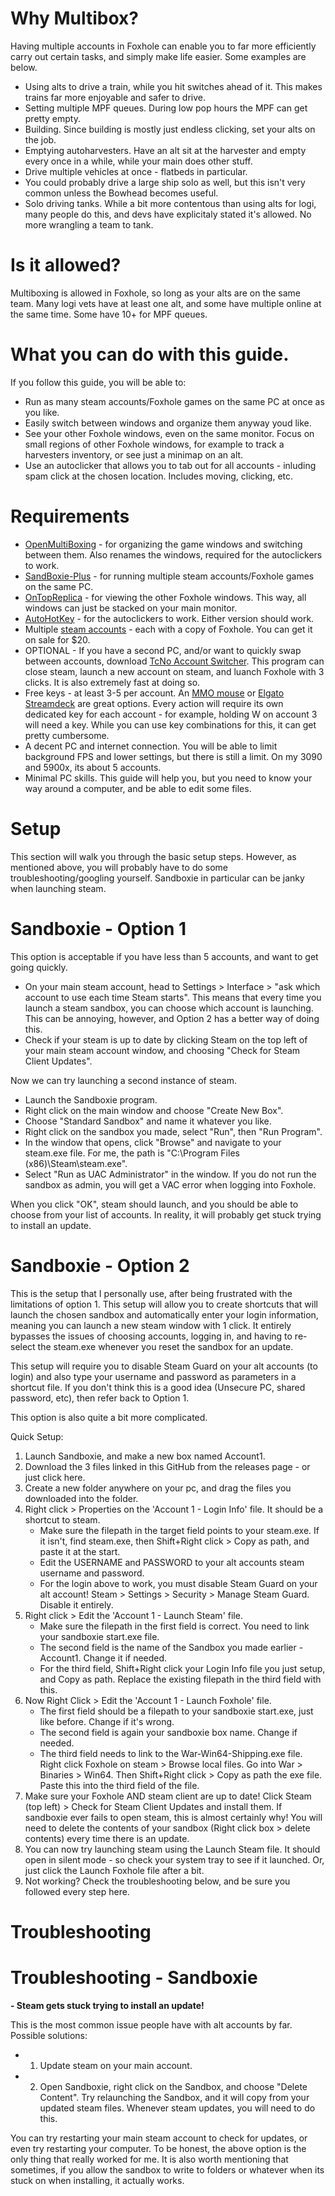 # Why Multibox?
Having multiple accounts in Foxhole can enable you to far more efficiently carry out certain tasks, and simply make life easier. Some examples are below.
* Using alts to drive a train, while you hit switches ahead of it. This makes trains far more enjoyable and safer to drive.
* Setting multiple MPF queues. During low pop hours the MPF can get pretty empty.
* Building. Since building is mostly just endless clicking, set your alts on the job. 
* Emptying autoharvesters. Have an alt sit at the harvester and empty every once in a while, while your main does other stuff.
* Drive multiple vehicles at once - flatbeds in particular.
* You could probably drive a large ship solo as well, but this isn't very common unless the Bowhead becomes useful. 
* Solo driving tanks. While a bit more contentous than using alts for logi, many people do this, and devs have explicitaly stated it's allowed. No more wrangling a team to tank.

# Is it allowed?
Multiboxing is allowed in Foxhole, so long as your alts are on the same team. Many logi vets have at least one alt, and some have multiple online at the same time. Some have 10+ for MPF queues.

# What you can do with this guide.
If you follow this guide, you will be able to:
* Run as many steam accounts/Foxhole games on the same PC at once as you like.
* Easily switch between windows and organize them anyway youd like.
* See your other Foxhole windows, even on the same monitor. Focus on small regions of other Foxhole windows, for example to track a harvesters inventory, or see just a minimap on an alt.
* Use an autoclicker that allows you to tab out for all accounts - inluding spam click at the chosen location. Includes moving, clicking, etc.
  
# Requirements
* [OpenMultiBoxing](https://openmultiboxing.org/) - for organizing the game windows and switching between them. Also renames the windows, required for the autoclickers to work.
* [SandBoxie-Plus](https://sandboxie-plus.com/) - for running multiple steam accounts/Foxhole games on the same PC.
* [OnTopReplica](https://github.com/LorenzCK/OnTopReplica) - for viewing the other Foxhole windows. This way, all windows can just be stacked on your main monitor.
* [AutoHotKey](https://www.autohotkey.com/) - for the autoclickers to work. Either version should work.
* Multiple [steam accounts](https://store.steampowered.com/join) - each with a copy of Foxhole. You can get it on sale for $20.
* OPTIONAL - If you have a second PC, and/or want to quickly swap between accounts, download [TcNo Account Switcher](https://github.com/TCNOco/TcNo-Acc-Switcher). This program can close steam, launch a new account on steam, and luanch Foxhole with 3 clicks. It is also extremely fast at doing so. 
* Free keys - at least 3-5 per account. An [MMO mouse](https://www.amazon.com/Logitech-Gaming-Backlit-Programmable-Buttons/dp/B0086UK7IQ) or [Elgato Streamdeck](https://www.elgato.com/us/en/p/stream-deck-xl) are great options. Every action will require its own dedicated key for each account - for example, holding W on account 3 will need a key. While you can use key combinations for this, it can get pretty cumbersome.
* A decent PC and internet connection. You will be able to limit background FPS and lower settings, but there is still a limit. On my 3090 and 5900x, its about 5 accounts.
* Minimal PC skills. This guide will help you, but you need to know your way around a computer, and be able to edit some files. 

# Setup
This section will walk you through the basic setup steps. However, as mentioned above, you will probably have to do some troubleshooting/googling yourself. Sandboxie in particular can be janky when launching steam.

# Sandboxie - Option 1
This option is acceptable if you have less than 5 accounts, and want to get going quickly. 
* On your main steam account, head to Settings > Interface > "ask which account to use each time Steam starts". This means that every time you launch a steam sandbox, you can choose which account is launching. This can be annoying, however, and Option 2 has a better way of doing this. 
* Check if your steam is up to date by clicking Steam on the top left of your main steam account window, and choosing "Check for Steam Client Updates". 

Now we can try launching a second instance of steam.
* Launch the Sandboxie program.
* Right click on the main window and choose "Create New Box".
* Choose "Standard Sandbox" and name it whatever you like.
* Right click on the sandbox you made, select "Run", then "Run Program".
* In the window that opens, click "Browse" and navigate to your steam.exe file. For me, the path is "C:\Program Files (x86)\Steam\steam.exe".
* Select "Run as UAC Administrator" in the window. If you do not run the sandbox as admin, you will get a VAC error when logging into Foxhole.

When you click "OK", steam should launch, and you should be able to choose from your list of accounts. In reality, it will probably get stuck trying to install an update. 

# Sandboxie - Option 2
This is the setup that I personally use, after being frustrated with the limitations of option 1. This setup will allow you to create shortcuts that will launch the chosen sandbox and automatically enter your login information, meaning you can launch a new steam window with 1 click. It entirely bypasses the issues of choosing accounts, logging in, and having to re-select the steam.exe whenever you reset the sandbox for an update. 

This setup will require you to disable Steam Guard on your alt accounts (to login) and also type your username and password as parameters in a shortcut file. If you don't think this is a good idea (Unsecure PC, shared password, etc), then refer back to Option 1.

This option is also quite a bit more complicated. 

Quick Setup:
1. Launch Sandboxie, and make a new box named Account1.
2. Download the 3 files linked in this GitHub from the releases page - or just click here.
3. Create a new folder anywhere on your pc, and drag the files you downloaded into the folder.
4. Right click > Properties on the 'Account 1 - Login Info' file. It should be a shortcut to steam.
   - Make sure the filepath in the target field points to your steam.exe. If it isn't, find steam.exe, then Shift+Right click > Copy as path, and paste it at the start.
   - Edit the USERNAME and PASSWORD to your alt accounts steam username and password.
   - For the login above to work, you must disable Steam Guard on your alt account! Steam > Settings > Security > Manage Steam Guard. Disable it entirely.
5. Right click > Edit the 'Account 1 - Launch Steam' file.
   - Make sure the filepath in the first field is correct. You need to link your sandboxie start.exe file.
   - The second field is the name of the Sandbox you made earlier - Account1. Change it if needed.
   - For the third field, Shift+Right click your Login Info file you just setup, and Copy as path. Replace the existing filepath in the third field with this.
6. Now Right Click > Edit the 'Account 1 - Launch Foxhole' file.
   - The first field should be a filepath to your sandboxie start.exe, just like before. Change if it's wrong.
   - The second field is again your sandboxie box name. Change if needed.
   - The third field needs to link to the War-Win64-Shipping.exe file. Right click Foxhole on steam > Browse local files. Go into War > Binaries > Win64. Then Shift+Right click > Copy as path the exe file. Paste this into the third field of the file. 
7. Make sure your Foxhole AND steam client are up to date! Click Steam (top left) > Check for Steam Client Updates and install them. If sandboxie ever fails to open steam, this is almost certainly why! You will need to delete the contents of your sandbox (Right click box > delete contents) every time there is an update.
8. You can now try launching steam using the Launch Steam file. It should open in silent mode - so check your system tray to see if it launched. Or, just click the Launch Foxhole file after a bit.
9. Not working? Check the troubleshooting below, and be sure you followed every step here. 


# Troubleshooting

# Troubleshooting - Sandboxie

**- Steam gets stuck trying to install an update!**

This is the most common issue people have with alt accounts by far.
Possible solutions:
* 1. Update steam on your main account.
* 2. Open Sandboxie, right click on the Sandbox, and choose "Delete Content". Try relaunching the Sandbox, and it will copy from your updated steam files. Whenever steam updates, you will need to do this.
 
You can try restarting your main steam account to check for updates, or even try restarting your computer. To be honest, the above option is the only thing that really worked for me. It is also worth mentioning that sometimes, if you allow the sandbox to write to folders or whatever when its stuck on when installing, it actually works. 



